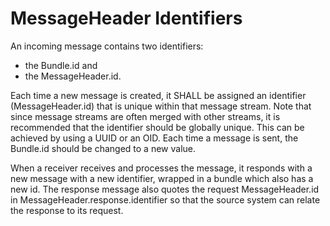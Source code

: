 # MessageHeader Identifiers

An incoming message contains two identifiers:

- the Bundle.id and
- the MessageHeader.id.

Each time a new message is created, it SHALL be assigned an identifier (MessageHeader.id) that is unique within that message stream. Note that since message streams are often merged with other streams, it is recommended that the identifier should be globally unique. This can be achieved by using a UUID or an OID. Each time a message is sent, the Bundle.id should be changed to a new value.

When a receiver receives and processes the message, it responds with a new message with a new identifier, wrapped in a bundle which also has a new id. The response message also quotes the request MessageHeader.id in MessageHeader.response.identifier so that the source system can relate the response to its request.
